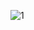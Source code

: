 ![1](https://github.com/cyber-robot1/Mastering-4-critical-SKILLS-using-CPP-17-course/assets/76911827/62e0c553-df7f-40f4-bf1c-5149821ba4a4)
